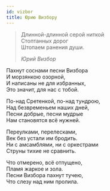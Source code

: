 ```yaml
---
id: vizbor
title: Юрию Визбору
---
```


> Длинной-длинной серой ниткой\
> Стоптанных дорог\
> Штопаем ранения души.
>
> _Юрий Визбор_

Пахнут соснами песни Визбора\
И морзянкою озорной,\
И написаны не для избранных,\
Это значит, для нас с тобой.

По-над Сретенкой, по-над тундрою,\
Над безвременьем наших дней,\
Песни добрые, песни мудрые\
Нам становятся всё нужней.

Переулками, перелесками,\
Век без устали им бродить.\
Ни с амсамблями, ни с оркестрами\
Струны тихие не сравнить.

Что отмерено, всё отпущено,\
Пламя жаркое и зола.\
Песни Визбора пахнут тучею,\
Что слезу над ним пролила.
